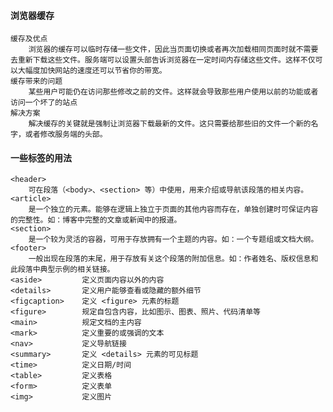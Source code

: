 #### 浏览器缓存	
	缓存及优点
		浏览器的缓存可以临时存储一些文件，因此当页面切换或者再次加载相同页面时就不需要去重新下载这些文件。服务端可以设置头部告诉浏览器在一定时间内存储这些文件。这样不仅可以大幅度加快网站的速度还可以节省你的带宽。
	缓存带来的问题
		某些用户可能仍在访问那些修改之前的文件。这样就会导致那些用户使用以前的功能或者访问一个坏了的站点
	解决方案
		解决缓存的关键就是强制让浏览器下载最新的文件。这只需要给那些旧的文件一个新的名字，或者修改服务端的头部。
		
#### 一些标签的用法
	<header>
		可在段落（<body>、<section> 等）中使用，用来介绍或导航该段落的相关内容。
	<article>	
		是一个独立的元素。能够在逻辑上独立于页面的其他内容而存在，单独创建时可保证内容的完整性。如：博客中完整的文章或新闻中的报道。	
	<section>
		是一个较为灵活的容器，可用于存放拥有一个主题的内容。如：一个专题组或文档大纲。
	<footer>
		一般出现在段落的末尾，用于存放有关这个段落的附加信息。如：作者姓名、版权信息和此段落中典型示例的相关链接。	
	<aside> 		定义页面内容以外的内容
	<details> 		定义用户能够查看或隐藏的额外细节
	<figcaption> 	定义 <figure> 元素的标题
	<figure> 		规定自包含内容，比如图示、图表、照片、代码清单等
	<main> 			规定文档的主内容
	<mark> 			定义重要的或强调的文本
	<nav> 			定义导航链接
	<summary> 		定义 <details> 元素的可见标题
	<time> 			定义日期/时间
	<table> 		定义表格
	<form> 			定义表单
	<img> 			定义图片
	
	
#### <script> 标签中的 defer和async属性	
	如果两个属性都没有（默认行为），脚本的下载和执行将会按照文档的先后顺序同步进行。当脚本下载和执行的时候，文档解析就会被阻塞，在脚本下载和执行完成之后文档才能往下继续进行解析。总之脚本的下载和执行都是按照文档的先后顺序进行。

	defer 属性表示脚本按顺序被解析到时就开始下载，下载过程中文档继续进行解析，当文档全部解析完成之后便开始执行下载好的脚本，这相当于在 DOMContentLoaded 的监听事件内进行执行。虽然 defer 属性的脚本需要等到文档解析完才开始执行，但其执行是有顺序的。

	async 属性表示脚本按顺序被解析到时就开始下载，下载过程中文档继续进行解析，当下载完成后文档停止解析开始执行下载好的脚本，脚本执行完后继续解析文档。async 脚本由于网络等的影响将不会按照顺序执行。


#### 什么事回调
	回调函数作为实参传入另一个函数内，当某种事件被触发或某些任务被完成时会在外部函数内被调用，通常用于异步编程。
	由于回调函数会被后来的代码所调用，因此在初始化的时候应注意先声明但不调用。
		document.addEventListener("click",()=>{
			console.log("clicked the page");
		})

	* 回调时，应注意 this 并不是回调函数而是执行函数中的 this
	* 可以使用 Promise、Async/Await 等解决多重回调带来的问题
	* 在 JavaScript 中，每个函数实际上都是一个 Function 对象，他们被成为头等函数（first-class objects）。这意味着函数将会像任何其他变量一样被对待。


#### CORS
	Cross-Origin Resource Sharing  跨域资源共享
	使用额外的HTTP头来告诉浏览器，此站点已经被授权可以访问来自服务器指定的不同域的资源
	出于安全考虑，浏览器会阻止 JavaScript 发起的 HTTP 跨源请求。 
	想要通过这些 API 跨域访问资源就需要让跨域的域名被正确的包含在 CORS 头中。
	
	* 跨域时需在请求头中加上 Origin。这样服务器接受到请求后会根据Origin检测结果在返回头中加入Access-Control- 开头的字段
	* 非简单请求的 CORS，会在正式请求之前，增加一次 HTTP 预检请求去询问服务器该域名是否在白名单之中，以及可以使用哪些 HTTP 动作和头信息字段。只有符合要求后，浏览器才会发出正式的 XMLHttpRequest 请求，否则就抛出异常。
	* CORS 行为并不是一个错误，他是保护用户安全的一种机制。
	* CORS 可以阻止用户不小心访问的恶意网站去请求一个合法网站的站点资源，这样用户在合法站点的个人数据不仅会被获取，而且还可能进行一些无中生有的操作。
	* JSONP 不仅支持跨域请求，而且还支持更多的浏览器。但他只支持 GET 请求。














		
		
		
		
		
		
		
		
		
		
		
		
		
		
		
		
		
		
		
		
		
		
		
		
		
		
		
		
		
		
		
		
		
		
		